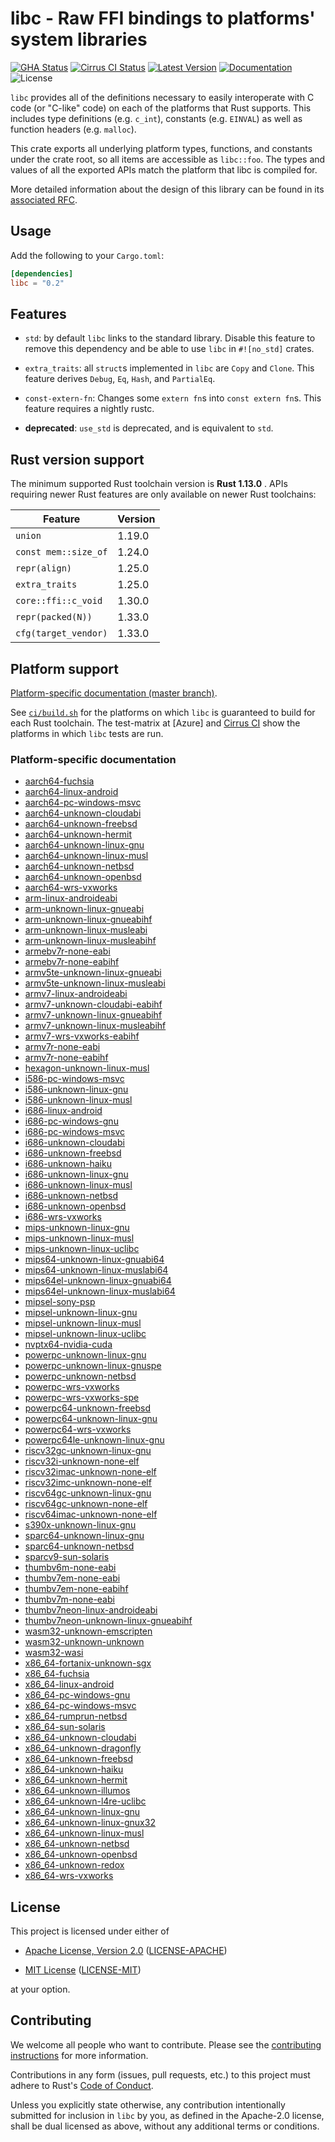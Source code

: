 # libc - Raw FFI bindings to platforms' system libraries

[![GHA Status]][GitHub Actions] [![Cirrus CI Status]][Cirrus CI] [![Latest Version]][crates.io] [![Documentation]][docs.rs] ![License]

`libc` provides all of the definitions necessary to easily interoperate with C
code (or "C-like" code) on each of the platforms that Rust supports. This
includes type definitions (e.g. `c_int`), constants (e.g. `EINVAL`) as well as
function headers (e.g. `malloc`).

This crate exports all underlying platform types, functions, and constants under
the crate root, so all items are accessible as `libc::foo`. The types and values
of all the exported APIs match the platform that libc is compiled for.

More detailed information about the design of this library can be found in its
[associated RFC][rfc].

[rfc]: https://github.com/rust-lang/rfcs/blob/master/text/1291-promote-libc.md

## Usage

Add the following to your `Cargo.toml`:

```toml
[dependencies]
libc = "0.2"
```

## Features

* `std`: by default `libc` links to the standard library. Disable this
  feature to remove this dependency and be able to use `libc` in `#![no_std]`
  crates.

* `extra_traits`: all `struct`s implemented in `libc` are `Copy` and `Clone`.
  This feature derives `Debug`, `Eq`, `Hash`, and `PartialEq`.

* `const-extern-fn`: Changes some `extern fn`s into `const extern fn`s.
   This feature requires a nightly rustc.

* **deprecated**: `use_std` is deprecated, and is equivalent to `std`.

## Rust version support

The minimum supported Rust toolchain version is **Rust 1.13.0** . APIs requiring
newer Rust features are only available on newer Rust toolchains:

| Feature              | Version |
|----------------------|---------|
| `union`              |  1.19.0 |
| `const mem::size_of` |  1.24.0 |
| `repr(align)`        |  1.25.0 |
| `extra_traits`       |  1.25.0 |
| `core::ffi::c_void`  |  1.30.0 |
| `repr(packed(N))`    |  1.33.0 |
| `cfg(target_vendor)` |  1.33.0 |

## Platform support

[Platform-specific documentation (master branch)][docs.master].

See
[`ci/build.sh`](https://github.com/rust-lang/libc/blob/master/ci/build.sh)
for the platforms on which `libc` is guaranteed to build for each Rust
toolchain. The test-matrix at [Azure] and [Cirrus CI] show the
platforms in which `libc` tests are run.

### Platform-specific documentation
* [aarch64-fuchsia](aarch64-fuchsia/libc/index.html)
* [aarch64-linux-android](aarch64-linux-android/libc/index.html)
* [aarch64-pc-windows-msvc](aarch64-pc-windows-msvc/libc/index.html)
* [aarch64-unknown-cloudabi](aarch64-unknown-cloudabi/libc/index.html)
* [aarch64-unknown-freebsd](aarch64-unknown-freebsd/libc/index.html)
* [aarch64-unknown-hermit](aarch64-unknown-hermit/libc/index.html)
* [aarch64-unknown-linux-gnu](aarch64-unknown-linux-gnu/libc/index.html)
* [aarch64-unknown-linux-musl](aarch64-unknown-linux-musl/libc/index.html)
* [aarch64-unknown-netbsd](aarch64-unknown-netbsd/libc/index.html)
* [aarch64-unknown-openbsd](aarch64-unknown-openbsd/libc/index.html)
* [aarch64-wrs-vxworks](aarch64-wrs-vxworks/libc/index.html)
* [arm-linux-androideabi](arm-linux-androideabi/libc/index.html)
* [arm-unknown-linux-gnueabi](arm-unknown-linux-gnueabi/libc/index.html)
* [arm-unknown-linux-gnueabihf](arm-unknown-linux-gnueabihf/libc/index.html)
* [arm-unknown-linux-musleabi](arm-unknown-linux-musleabi/libc/index.html)
* [arm-unknown-linux-musleabihf](arm-unknown-linux-musleabihf/libc/index.html)
* [armebv7r-none-eabi](armebv7r-none-eabi/libc/index.html)
* [armebv7r-none-eabihf](armebv7r-none-eabihf/libc/index.html)
* [armv5te-unknown-linux-gnueabi](armv5te-unknown-linux-gnueabi/libc/index.html)
* [armv5te-unknown-linux-musleabi](armv5te-unknown-linux-musleabi/libc/index.html)
* [armv7-linux-androideabi](armv7-linux-androideabi/libc/index.html)
* [armv7-unknown-cloudabi-eabihf](armv7-unknown-cloudabi-eabihf/libc/index.html)
* [armv7-unknown-linux-gnueabihf](armv7-unknown-linux-gnueabihf/libc/index.html)
* [armv7-unknown-linux-musleabihf](armv7-unknown-linux-musleabihf/libc/index.html)
* [armv7-wrs-vxworks-eabihf](armv7-wrs-vxworks-eabihf/libc/index.html)
* [armv7r-none-eabi](armv7r-none-eabi/libc/index.html)
* [armv7r-none-eabihf](armv7r-none-eabihf/libc/index.html)
* [hexagon-unknown-linux-musl](hexagon-unknown-linux-musl/libc/index.html)
* [i586-pc-windows-msvc](i586-pc-windows-msvc/libc/index.html)
* [i586-unknown-linux-gnu](i586-unknown-linux-gnu/libc/index.html)
* [i586-unknown-linux-musl](i586-unknown-linux-musl/libc/index.html)
* [i686-linux-android](i686-linux-android/libc/index.html)
* [i686-pc-windows-gnu](i686-pc-windows-gnu/libc/index.html)
* [i686-pc-windows-msvc](i686-pc-windows-msvc/libc/index.html)
* [i686-unknown-cloudabi](i686-unknown-cloudabi/libc/index.html)
* [i686-unknown-freebsd](i686-unknown-freebsd/libc/index.html)
* [i686-unknown-haiku](i686-unknown-haiku/libc/index.html)
* [i686-unknown-linux-gnu](i686-unknown-linux-gnu/libc/index.html)
* [i686-unknown-linux-musl](i686-unknown-linux-musl/libc/index.html)
* [i686-unknown-netbsd](i686-unknown-netbsd/libc/index.html)
* [i686-unknown-openbsd](i686-unknown-openbsd/libc/index.html)
* [i686-wrs-vxworks](i686-wrs-vxworks/libc/index.html)
* [mips-unknown-linux-gnu](mips-unknown-linux-gnu/libc/index.html)
* [mips-unknown-linux-musl](mips-unknown-linux-musl/libc/index.html)
* [mips-unknown-linux-uclibc](mips-unknown-linux-uclibc/libc/index.html)
* [mips64-unknown-linux-gnuabi64](mips64-unknown-linux-gnuabi64/libc/index.html)
* [mips64-unknown-linux-muslabi64](mips64-unknown-linux-muslabi64/libc/index.html)
* [mips64el-unknown-linux-gnuabi64](mips64el-unknown-linux-gnuabi64/libc/index.html)
* [mips64el-unknown-linux-muslabi64](mips64el-unknown-linux-muslabi64/libc/index.html)
* [mipsel-sony-psp](mipsel-sony-psp/libc/index.html)
* [mipsel-unknown-linux-gnu](mipsel-unknown-linux-gnu/libc/index.html)
* [mipsel-unknown-linux-musl](mipsel-unknown-linux-musl/libc/index.html)
* [mipsel-unknown-linux-uclibc](mipsel-unknown-linux-uclibc/libc/index.html)
* [nvptx64-nvidia-cuda](nvptx64-nvidia-cuda/libc/index.html)
* [powerpc-unknown-linux-gnu](powerpc-unknown-linux-gnu/libc/index.html)
* [powerpc-unknown-linux-gnuspe](powerpc-unknown-linux-gnuspe/libc/index.html)
* [powerpc-unknown-netbsd](powerpc-unknown-netbsd/libc/index.html)
* [powerpc-wrs-vxworks](powerpc-wrs-vxworks/libc/index.html)
* [powerpc-wrs-vxworks-spe](powerpc-wrs-vxworks-spe/libc/index.html)
* [powerpc64-unknown-freebsd](powerpc64-unknown-freebsd/libc/index.html)
* [powerpc64-unknown-linux-gnu](powerpc64-unknown-linux-gnu/libc/index.html)
* [powerpc64-wrs-vxworks](powerpc64-wrs-vxworks/libc/index.html)
* [powerpc64le-unknown-linux-gnu](powerpc64le-unknown-linux-gnu/libc/index.html)
* [riscv32gc-unknown-linux-gnu](riscv32gc-unknown-linux-gnu/libc/index.html)
* [riscv32i-unknown-none-elf](riscv32i-unknown-none-elf/libc/index.html)
* [riscv32imac-unknown-none-elf](riscv32imac-unknown-none-elf/libc/index.html)
* [riscv32imc-unknown-none-elf](riscv32imc-unknown-none-elf/libc/index.html)
* [riscv64gc-unknown-linux-gnu](riscv64gc-unknown-linux-gnu/libc/index.html)
* [riscv64gc-unknown-none-elf](riscv64gc-unknown-none-elf/libc/index.html)
* [riscv64imac-unknown-none-elf](riscv64imac-unknown-none-elf/libc/index.html)
* [s390x-unknown-linux-gnu](s390x-unknown-linux-gnu/libc/index.html)
* [sparc64-unknown-linux-gnu](sparc64-unknown-linux-gnu/libc/index.html)
* [sparc64-unknown-netbsd](sparc64-unknown-netbsd/libc/index.html)
* [sparcv9-sun-solaris](sparcv9-sun-solaris/libc/index.html)
* [thumbv6m-none-eabi](thumbv6m-none-eabi/libc/index.html)
* [thumbv7em-none-eabi](thumbv7em-none-eabi/libc/index.html)
* [thumbv7em-none-eabihf](thumbv7em-none-eabihf/libc/index.html)
* [thumbv7m-none-eabi](thumbv7m-none-eabi/libc/index.html)
* [thumbv7neon-linux-androideabi](thumbv7neon-linux-androideabi/libc/index.html)
* [thumbv7neon-unknown-linux-gnueabihf](thumbv7neon-unknown-linux-gnueabihf/libc/index.html)
* [wasm32-unknown-emscripten](wasm32-unknown-emscripten/libc/index.html)
* [wasm32-unknown-unknown](wasm32-unknown-unknown/libc/index.html)
* [wasm32-wasi](wasm32-wasi/libc/index.html)
* [x86_64-fortanix-unknown-sgx](x86_64-fortanix-unknown-sgx/libc/index.html)
* [x86_64-fuchsia](x86_64-fuchsia/libc/index.html)
* [x86_64-linux-android](x86_64-linux-android/libc/index.html)
* [x86_64-pc-windows-gnu](x86_64-pc-windows-gnu/libc/index.html)
* [x86_64-pc-windows-msvc](x86_64-pc-windows-msvc/libc/index.html)
* [x86_64-rumprun-netbsd](x86_64-rumprun-netbsd/libc/index.html)
* [x86_64-sun-solaris](x86_64-sun-solaris/libc/index.html)
* [x86_64-unknown-cloudabi](x86_64-unknown-cloudabi/libc/index.html)
* [x86_64-unknown-dragonfly](x86_64-unknown-dragonfly/libc/index.html)
* [x86_64-unknown-freebsd](x86_64-unknown-freebsd/libc/index.html)
* [x86_64-unknown-haiku](x86_64-unknown-haiku/libc/index.html)
* [x86_64-unknown-hermit](x86_64-unknown-hermit/libc/index.html)
* [x86_64-unknown-illumos](x86_64-unknown-illumos/libc/index.html)
* [x86_64-unknown-l4re-uclibc](x86_64-unknown-l4re-uclibc/libc/index.html)
* [x86_64-unknown-linux-gnu](x86_64-unknown-linux-gnu/libc/index.html)
* [x86_64-unknown-linux-gnux32](x86_64-unknown-linux-gnux32/libc/index.html)
* [x86_64-unknown-linux-musl](x86_64-unknown-linux-musl/libc/index.html)
* [x86_64-unknown-netbsd](x86_64-unknown-netbsd/libc/index.html)
* [x86_64-unknown-openbsd](x86_64-unknown-openbsd/libc/index.html)
* [x86_64-unknown-redox](x86_64-unknown-redox/libc/index.html)
* [x86_64-wrs-vxworks](x86_64-wrs-vxworks/libc/index.html)

## License

This project is licensed under either of

* [Apache License, Version 2.0](https://www.apache.org/licenses/LICENSE-2.0)
  ([LICENSE-APACHE](https://github.com/rust-lang/libc/blob/master/LICENSE-APACHE))

* [MIT License](https://opensource.org/licenses/MIT)
  ([LICENSE-MIT](https://github.com/rust-lang/libc/blob/master/LICENSE-MIT))

at your option.

## Contributing

We welcome all people who want to contribute. Please see the [contributing
instructions] for more information.

[contributing instructions]: https://github.com/rust-lang/libc/blob/master/CONTRIBUTING.md

Contributions in any form (issues, pull requests, etc.) to this project
must adhere to Rust's [Code of Conduct].

[Code of Conduct]: https://www.rust-lang.org/policies/code-of-conduct

Unless you explicitly state otherwise, any contribution intentionally submitted
for inclusion in `libc` by you, as defined in the Apache-2.0 license, shall be
dual licensed as above, without any additional terms or conditions.

[GitHub Actions]: https://github.com/rust-lang/libc/actions
[GHA Status]: https://github.com/rust-lang/libc/workflows/CI/badge.svg
[Cirrus CI]: https://cirrus-ci.com/github/rust-lang/libc
[Cirrus CI Status]: https://api.cirrus-ci.com/github/rust-lang/libc.svg
[crates.io]: https://crates.io/crates/libc
[Latest Version]: https://img.shields.io/crates/v/libc.svg
[Documentation]: https://docs.rs/libc/badge.svg
[docs.rs]: https://docs.rs/libc
[License]: https://img.shields.io/crates/l/libc.svg
[docs.master]: https://rust-lang.github.io/libc/#platform-specific-documentation
